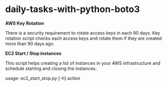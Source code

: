 # daily-tasks-with-python-boto3
**AWS Key Rotation**

There is a security requirement to rotate access keys in each 90 days. Key rotation script checks each access keys and rotate them if they are created more than 90 days ago.

**EC2 Start / Stop instances**

This script helps creating a list of instances in your AWS infrastructure and schedule starting and closing the instances.

usage: ec2_start_stop.py [-h] action
